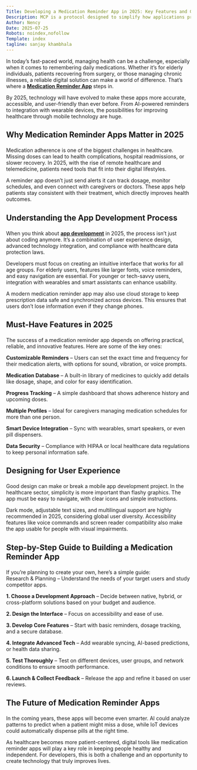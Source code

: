 ```yaml
---
Title: Developing a Medication Reminder App in 2025: Key Features and Guide
Description: MCP is a protocol designed to simplify how applications provide context to LLMs and AI agents. Think of it as the USB-C port of AI applications.
Author: Nency
Date: 2025-07-25
Robots: noindex,nofollow
Template: index
tagline: sanjay khambhala
---
```


<p>In today’s fast-paced world, managing health can be a challenge, especially when it comes to remembering daily medications. Whether it’s for elderly individuals, patients recovering from surgery, or those managing chronic illnesses, a reliable digital solution can make a world of difference. That’s where a <strong><a href="https://www.pillq.com/" rel="noopener noreferrer">Medication Reminder App</a></strong> steps in.</p>

<p>By 2025, technology will have evolved to make these apps more accurate, accessible, and user-friendly than ever before. From AI-powered reminders to integration with wearable devices, the possibilities for improving healthcare through mobile technology are huge.</p>

<h2>
  
  
  Why Medication Reminder Apps Matter in 2025
</h2>

<p>Medication adherence is one of the biggest challenges in healthcare. Missing doses can lead to health complications, hospital readmissions, or slower recovery. In 2025, with the rise of remote healthcare and telemedicine, patients need tools that fit into their digital lifestyles.</p>

<p>A reminder app doesn’t just send alerts it can track dosage, monitor schedules, and even connect with caregivers or doctors. These apps help patients stay consistent with their treatment, which directly improves health outcomes.</p>

<h2>
  
  
  Understanding the App Development Process
</h2>

<p>When you think about <strong><a href="https://www.serviots.com/services/mobile-app-development" rel="noopener noreferrer">app development</a></strong> in 2025, the process isn’t just about coding anymore. It’s a combination of user experience design, advanced technology integration, and compliance with healthcare data protection laws.</p>

<p>Developers must focus on creating an intuitive interface that works for all age groups. For elderly users, features like larger fonts, voice reminders, and easy navigation are essential. For younger or tech-savvy users, integration with wearables and smart assistants can enhance usability.</p>

<p>A modern medication reminder app may also use cloud storage to keep prescription data safe and synchronized across devices. This ensures that users don’t lose information even if they change phones.</p>

<h2>
  
  
  Must-Have Features in 2025
</h2>

<p>The success of a medication reminder app depends on offering practical, reliable, and innovative features. Here are some of the key ones:</p>

<p><strong>Customizable Reminders</strong> – Users can set the exact time and frequency for their medication alerts, with options for sound, vibration, or voice prompts.</p>

<p><strong>Medication Database</strong> – A built-in library of medicines to quickly add details like dosage, shape, and color for easy identification.</p>

<p><strong>Progress Tracking</strong> – A simple dashboard that shows adherence history and upcoming doses.</p>

<p><strong>Multiple Profiles</strong> – Ideal for caregivers managing medication schedules for more than one person.</p>

<p><strong>Smart Device Integration</strong> – Sync with wearables, smart speakers, or even pill dispensers.</p>

<p><strong>Data Security</strong> – Compliance with HIPAA or local healthcare data regulations to keep personal information safe.</p>

<h2>
  
  
  Designing for User Experience
</h2>

<p>Good design can make or break a mobile app development project. In the healthcare sector, simplicity is more important than flashy graphics. The app must be easy to navigate, with clear icons and simple instructions.</p>

<p>Dark mode, adjustable text sizes, and multilingual support are highly recommended in 2025, considering global user diversity. Accessibility features like voice commands and screen reader compatibility also make the app usable for people with visual impairments.</p>

<h2>
  
  
  Step-by-Step Guide to Building a Medication Reminder App
</h2>

<p>If you’re planning to create your own, here’s a simple guide:<br>
Research &amp; Planning – Understand the needs of your target users and study competitor apps.</p>

<p><strong>1. Choose a Development Approach</strong> – Decide between native, hybrid, or cross-platform solutions based on your budget and audience.</p>

<p><strong>2. Design the Interface</strong> – Focus on accessibility and ease of use.</p>

<p><strong>3. Develop Core Features</strong> – Start with basic reminders, dosage tracking, and a secure database.</p>

<p><strong>4. Integrate Advanced Tech</strong> – Add wearable syncing, AI-based predictions, or health data sharing.</p>

<p><strong>5. Test Thoroughly</strong> – Test on different devices, user groups, and network conditions to ensure smooth performance.</p>

<p><strong>6. Launch &amp; Collect Feedback</strong> – Release the app and refine it based on user reviews.</p>

<h2>
  
  
  The Future of Medication Reminder Apps
</h2>

<p>In the coming years, these apps will become even smarter. AI could analyze patterns to predict when a patient might miss a dose, while IoT devices could automatically dispense pills at the right time.</p>

<p>As healthcare becomes more patient-centered, digital tools like medication reminder apps will play a key role in keeping people healthy and independent. For developers, this is both a challenge and an opportunity to create technology that truly improves lives.</p>


